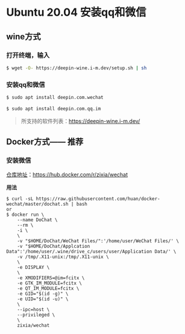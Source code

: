 # Ubuntu 20.04 安装qq和微信

## wine方式

### 打开终端，输入

```bash
$ wget -O- https://deepin-wine.i-m.dev/setup.sh | sh
```

### 安装qq和微信

```bash
$ sudo apt install deepin.com.wechat
	
$ sudo apt install deepin.com.qq.im
```

> 所支持的软件列表：https://deepin-wine.i-m.dev/

## Docker方式—— 推荐

### 安装微信

[仓库地址](https://hub.docker.com/r/zixia/wechat)：https://hub.docker.com/r/zixia/wechat

**用法**

```shell
$ curl -sL https://raw.githubusercontent.com/huan/docker-wechat/master/dochat.sh | bash
or
$ docker run \
    --name DoChat \
    --rm \
    -i \
    \
    -v "$HOME/DoChat/WeChat Files/":'/home/user/WeChat Files/' \
    -v "$HOME/DoChat/Applcation Data":'/home/user/.wine/drive_c/users/user/Application Data/' \
    -v /tmp/.X11-unix:/tmp/.X11-unix \
    \
    -e DISPLAY \
    \
    -e XMODIFIERS=@im=fcitx \
    -e GTK_IM_MODULE=fcitx \
    -e QT_IM_MODULE=fcitx \
    -e GID="$(id -g)" \
    -e UID="$(id -u)" \
    \
    --ipc=host \
    --privileged \
    \
    zixia/wechat
```
